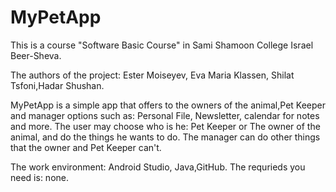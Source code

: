 # MyPetApp
This is a course "Software Basic Course"  in Sami Shamoon College Israel Beer-Sheva.

The authors of the project: Ester Moiseyev, Eva Maria Klassen, Shilat Tsfoni,Hadar Shushan.

MyPetApp is a simple app that offers to the owners of the animal,Pet Keeper and manager options such as:
Personal File, Newsletter, calendar for notes and more.
The user may choose who is he: Pet Keeper or The owner of the animal, and do the things he wants to do.
The manager can do other things that the owner and Pet Keeper can't.

The work environment: Android Studio, Java,GitHub.
The requrieds you need is: none.
